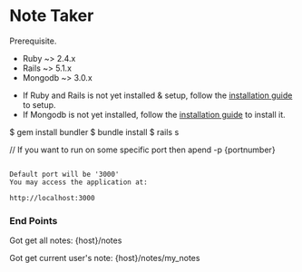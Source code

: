 # Note Taker

Prerequisite.

  - Ruby ~> 2.4.x
  - Rails ~> 5.1.x
  - Mongodb ~> 3.0.x
  
* If Ruby and Rails is not yet installed & setup, follow the [installation guide](http://railsapps.github.io/installrubyonrails-mac.html) to setup.
* If Mongodb is not yet installed, follow the [installation guide](https://docs.mongodb.com/manual/administration/install-community/) to install it.


$ gem install bundler
$ bundle install
$ rails s 


// If you want to run on some specific port then apend -p {portnumber} 
```

Default port will be '3000'
You may access the application at:

http://localhost:3000
```
### End Points

Got get all notes:
{host}/notes

Got get current user's note:
{host}/notes/my_notes
